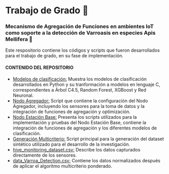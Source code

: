 # Trabajo de Grado 🐝
### Mecanismo de Agregación de Funciones en ambientes IoT como soporte a la detección de Varroasis en especies Apis Mellifera 🐝
Este respositorio contiene los códigos y scripts que fueron desarrollados para el trabajo de grado, en su fase de implementación.

#### CONTENIDO DEL REPOSITORIO
* [Modelos de clasificación:](https://github.com/AnaIsabelC/TrabajoDeGrado/tree/main/Modelos%20de%20clasificaci%C3%B3n) Muestra los modelos de clasificación desarrollados en Python y su tranformación a modelos en lenguaje C, correspondientes a Árbol C4.5, Random Forest, XGBoost y Red Neuronal.
* [Nodo Agregador:](https://github.com/AnaIsabelC/TrabajoDeGrado/tree/main/Nodo%20Agregador/Nodo_Agregador) Script que contiene la configuración del Nodo Agregador, incluyendo los sensores para la toma de datos y la integración de funciones de agregación y optimización.
* [Nodo Estación Base:](https://github.com/AnaIsabelC/TrabajoDeGrado/tree/main/Nodo%20Estaci%C3%B3n%20Base) Presenta los scripts utilizados para la implementación y pruebas del Nodo Estación Base, contiene la integración de funciones de agregación y los diferentes modelos de clasificación.
* [Generación Multicriterio:](https://github.com/AnaIsabelC/TrabajoDeGrado/blob/main/Generacion_Multicriterio.ipynb) Script principal para la generación del dataset sintético utilizado para el desarrollo de la investigación.
* [hive_monitoring_dataset.csv:](https://github.com/AnaIsabelC/TrabajoDeGrado/blob/main/hive_monitoring_dataset.csv) Describe los datos capturados directamente de los sensores.
* [data_Varroa_Detection.csv:](https://github.com/AnaIsabelC/TrabajoDeGrado/blob/main/data_Varroa_Detection.csv) Contiene  los datos normalizados después de aplicar el algoritmo multicriterio ponderado.
